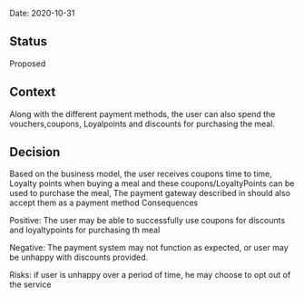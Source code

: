 Date: 2020-10-31

## Status

Proposed

## Context

Along with the different payment methods, the user can also spend the vouchers,coupons, Loyalpoints and discounts for purchasing the meal.

## Decision

Based on the business model, the user receives coupons time to time, Loyalty points when buying a meal and these coupons/LoyaltyPoints can be used to purchase the meal, The payment gateway described in should also accept them as a payment method 
Consequences

Positive: The user may be able to successfully use coupons for discounts and loyaltypoints for purchasing th meal

Negative:  The payment system may not function as expected, or user may be unhappy with discounts provided.

Risks: if user is unhappy over a period of time, he may choose to opt out of the service

